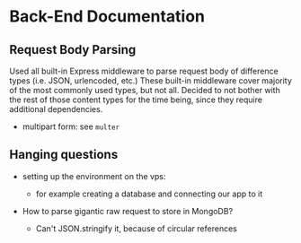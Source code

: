 # Back-End Documentation

## Request Body Parsing

Used all built-in Express middleware to parse request body of difference types (i.e. JSON, urlencoded, etc.)
These built-in middleware cover majority of the most commonly used types, but not all. Decided to not bother 
with the rest of those content types for the time being, since they require additional dependencies.

- multipart form: see `multer`


## Hanging questions
- setting up the environment on the vps:
    - for example creating a database and connecting our app to it

- How to parse gigantic raw request to store in MongoDB?
    - Can't JSON.stringify it, because of circular references